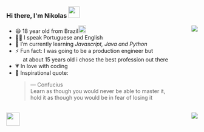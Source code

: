 ### Hi there, I'm Nikolas <img src="https://raw.githubusercontent.com/MartinHeinz/MartinHeinz/master/wave.gif" width="30px">
<img align="right" src="https://github-readme-stats.vercel.app/api/top-langs/?username=nikolas-virionis&theme=algolia" />

- 😄 18 year old from Brazil<img src="https://acegif.com/wp-content/gif/brazilian-flag-14.gif" width = "20px"><br>
- 👩‍💻 I speak Portuguese and English<br>
- 🌱 I’m currently learning _Javascript, Java and Python_<br>
- ⚡ Fun fact: I was going to be a production engineer but <br> &nbsp;&nbsp;&nbsp;&nbsp;&nbsp;at
              about 15 years old i chose the best profession out there<br>
- 💗 In love with coding<br>
- 📖 Inspirational quote:<br>
  > — Confucius<br>
  > Learn as though you would never be able to master it,<br>
  > hold it as though you would be in fear of losing it
<br>
<a style="align-items: center; float: left;" href="https://www.linkedin.com/in/nikolas-barcha-virionis-b71228199/"><img src="https://image.flaticon.com/icons/png/512/174/174857.png" width = "35px"></a></sub>
<img align="right" float="right"  src="https://github-readme-stats.vercel.app/api?username=nikolas-virionis&count_private=true&show_icons=true&theme=algolia" />
